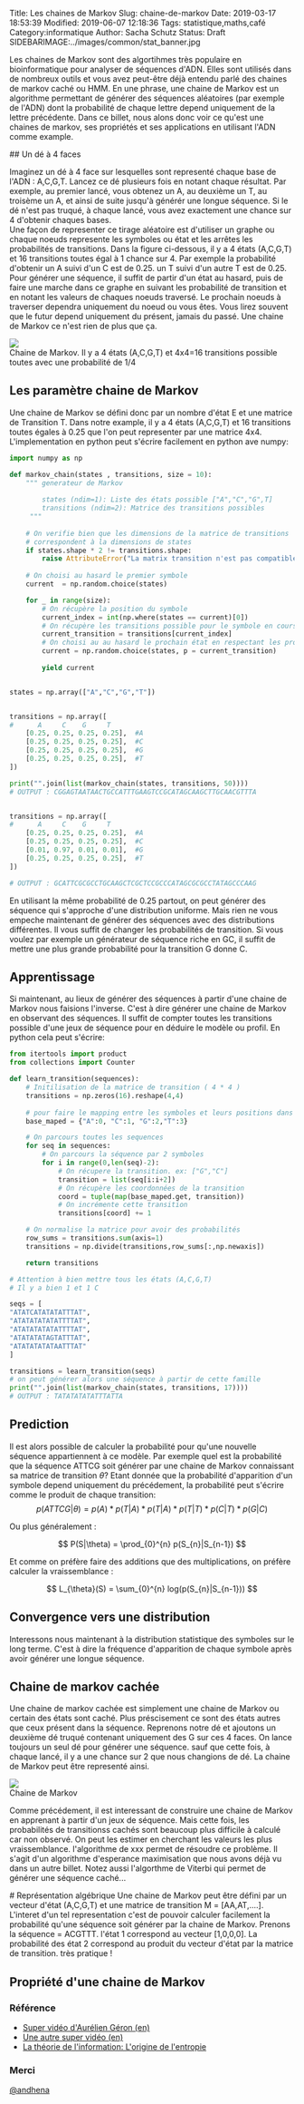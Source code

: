 Title: Les chaines de Markov
Slug: chaine-de-markov
Date: 2019-03-17 18:53:39
Modified: 2019-06-07 12:18:36
Tags: statistique,maths,café
Category:informatique
Author: Sacha Schutz
Status: Draft
SIDEBARIMAGE:../images/common/stat_banner.jpg

Les chaines de Markov sont des algortihmes très populaire en bioinformatique pour analyser de séquences d'ADN. Elles sont utilisés dans de nombreux outils et vous avez peut-être déjà entendu parlé des chaines de markov caché ou HMM. 
En une phrase, une chaine de Markov est un algorithme permettant de générer des séquences aléatoires (par exemple de l'ADN) dont la probabilité de chaque lettre depend uniquement de la lettre précédente. 
Dans ce billet, nous alons donc voir ce qu'est une chaines de markov, ses propriétés et ses applications en utilisant l'ADN comme example.

## Un dé à 4 faces

Imaginez un dé à 4 face sur lesquelles sont representé chaque base de l'ADN : A,C,G,T. Lancez ce dé plusieurs fois en notant chaque résultat.
Par exemple, au premier lancé, vous obtenez un A, au deuxième un T, au troisème un A, et ainsi de suite jusqu'à générér une longue séquence.
Si le dé n'est pas truqué, à chaque lancé, vous avez exactement une chance sur 4 d'obtenir chaques bases.    
Une façon de representer ce tirage aléatoire est d'utiliser un graphe ou chaque noeuds represente les symboles ou état et les arrêtes les probabilités de transitions. Dans la figure ci-dessous, il y a 4 états (A,C,G,T) et 16 transitions toutes égal à 1 chance sur 4. Par exemple la probabilité d'obtenir un A suivi d'un C est de 0.25. un T suivi d'un autre T est de 0.25.
Pour générer une séquence, il suffit de partir d'un état au hasard, puis de faire une marche dans ce graphe en suivant les probabilité de transition et en notant les valeurs de chaques noeuds traversé. Le prochain noeuds à traverser dependra uniquement du noeud ou vous êtes. Vous lirez souvent que le futur depend uniquement du présent, jamais du passé. Une chaine de Markov ce n'est rien de plus que ça. 

<div class="figure">     <img src="../images/markov/markov1.png" />      <div class="legend">Chaine de Markov. Il y a 4 états (A,C,G,T) et 4x4=16 transitions possible toutes avec une probabilité de 1/4</div> </div>   



## Les paramètre chaine de Markov
Une chaine de Markov se défini donc par un nombre d'état E et une matrice de Transition T. Dans notre example, il y a 4 états (A,C,G,T) et 16 transitions toutes égales à 0.25 que l'on peut representer par une matrice 4x4. 
L'implementation en python peut s'écrire facilement en python ave numpy: 

```python
import numpy as np

def markov_chain(states , transitions, size = 10):
    """ generateur de Markov
        
        states (ndim=1): Liste des états possible ["A","C","G",T] 
        transitions (ndim=2): Matrice des transitions possibles 
     """ 
    
    # On verifie bien que les dimensions de la matrice de transitions 
    # correspondent à la dimensions de states 
    if states.shape * 2 != transitions.shape:
        raise AttributeError("La matrix transition n'est pas compatible avec states")
    
    # On choisi au hasard le premier symbole 
    current  = np.random.choice(states)

    for _ in range(size):
        # On récupère la position du symbole
        current_index = int(np.where(states == current)[0])
        # On récupère les transitions possible pour le symbole en cours
        current_transition = transitions[current_index]
        # On choisi au au hasard le prochain état en respectant les probabilités de transitions
        current = np.random.choice(states, p = current_transition)
        
        yield current


states = np.array(["A","C","G","T"])


transitions = np.array([
#      A     C    G     T
    [0.25, 0.25, 0.25, 0.25],  #A  
    [0.25, 0.25, 0.25, 0.25],  #C
    [0.25, 0.25, 0.25, 0.25],  #G
    [0.25, 0.25, 0.25, 0.25],  #T
])

print("".join(list(markov_chain(states, transitions, 50)))) 
# OUTPUT : CGGAGTAATAACTGCCATTTGAAGTCCGCATAGCAAGCTTGCAACGTTTA


transitions = np.array([
#      A     C    G     T
    [0.25, 0.25, 0.25, 0.25],  #A  
    [0.25, 0.25, 0.25, 0.25],  #C
    [0.01, 0.97, 0.01, 0.01],  #G
    [0.25, 0.25, 0.25, 0.25],  #T
])

# OUTPUT : GCATTCGCGCCTGCAAGCTCGCTCCGCCCATAGCGCGCCTATAGCCCAAG
```

En utilisant la même probabilité de 0.25 partout, on peut générer des séquence qui s'approche d'une distribution uniforme. Mais rien ne vous empeche maintenant de générer des séquences avec des distributions différentes. Il vous suffit de changer les probabilités de transition. Si vous voulez par exemple un générateur de séquence riche en GC, il suffit de mettre une plus grande probabilité pour la transition G donne C. 


## Apprentissage 
Si maintenant, au lieux de générer des séquences à partir d'une chaine de Markov nous faisions l'inverse. C'est à dire générer une chaine de Markov en observant des séquences. Il suffit de compter toutes les transitions possible d'une jeux de séquence pour en déduire le modèle ou profil.
En python cela peut s'écrire: 

```python
from itertools import product
from collections import Counter

def learn_transition(sequences):
    # Initilisation de la matrice de transition ( 4 * 4 )
    transitions = np.zeros(16).reshape(4,4)
    
    # pour faire le mapping entre les symboles et leurs positions dans la matrice
    base_maped = {"A":0, "C":1, "G":2,"T":3}

    # On parcours toutes les sequences
    for seq in sequences:
        # On parcours la séquence par 2 symboles
        for i in range(0,len(seq)-2):
            # On récupere la transition. ex: ["G","C"]
            transition = list(seq[i:i+2])
            # On récupère les coordonnées de la transition
            coord = tuple(map(base_maped.get, transition))
            # On incrémente cette transition 
            transitions[coord] += 1

    # On normalise la matrice pour avoir des probabilités 
    row_sums = transitions.sum(axis=1)
    transitions = np.divide(transitions,row_sums[:,np.newaxis])

    return transitions

# Attention à bien mettre tous les états (A,C,G,T) 
# Il y a bien 1 et 1 C 

seqs = [
"ATATCATATATATTTAT",
"ATATATATATATTTTAT",
"ATATATATATATTTTAT",
"ATATATATAGTATTTAT",
"ATATATATATAATTTAT"
]

transitions = learn_transition(seqs)
# on peut générer alors une séquence à partir de cette famille
print("".join(list(markov_chain(states, transitions, 17)))) 
# OUTPUT : TATATATATATTTATTA


```


## Prediction
Il est alors possible de calculer la probabilité pour qu'une nouvelle séquence appartiennent à ce modèle. Par exemple quel est la probabilité que la séquence ATTCG soit générer par une chaine de Markov connaissant sa matrice de transition $\theta$?
Etant donnée que la probabilité d'apparition d'un symbole depend uniquement du précédement, la probabilité peut s'écrire comme le produit de chaque transition: 
$$
p(ATTCG|\theta) = p(A) * p(T|A) * p(T|A) * p(T|T) * p(C|T) * p(G|C)
$$

Ou plus généralement : 

$$
P(S|\theta) = \prod_{0}^{n} p(S_{n}|S_{n-1}) 
$$

Et comme on préfère faire des additions que des multiplications, on préfère calculer la vraissemblance : 

$$
L_{\theta}(S) = \sum_{0}^{n} log(p(S_{n}|S_{n-1})) 
$$

## Convergence vers une distribution
Interessons nous maintenant à la distribution statistique des symboles sur le long terme. C'est à dire la fréquence d'apparition de chaque symbole après avoir générer une longue séquence. 


## Chaine de markov cachée
Une chaine de markov cachée est simplement une chaine de Markov ou certain des états sont caché. Plus préscisement ce sont des états autres que ceux présent dans la séquence. Reprenons notre dé et ajoutons un deuxième dé truqué contenant uniquement des G sur ces 4 faces. On lance toujours un seul dé pour générer une séquence. sauf que cette fois, à chaque lancé, il y a une chance sur 2 que nous changions de dé. La chaine de Markov peut être representé ainsi. 

<div class="figure">     <img src="../images/markov/hidden_markov.png" />      <div class="legend">Chaine de Markov</div> </div>   

Comme précédement, il est interessant de construire une chaine de Markov en apprenant à partir d'un jeux de séquence. Mais cette fois, les probabilités de transitionss cachés sont beaucoup plus difficile à calculé car non observé. 
On peut les estimer en cherchant les valeurs les plus vraissemblance. l'algorithme de xxx permet de résoudre ce problème. Il s'agit d'un algorithme d'esperance maximisation que nous avons déjà vu dans un autre billet. Notez aussi l'algorthme de Viterbi qui permet de générer une séquence caché...


# Représentation algébrique
Une chaine de Markov peut être défini par un vecteur d'état (A,C,G,T) et une matrice de transition M = [AA,AT,....]. 
L'interet d'un tel representation c'est de pouvoir calculer facilement la probabilité qu'une séquence soit générer par la chaine de Markov. 
Prenons la séquence = ACGTTT.
l'état 1 correspond au vecteur [1,0,0,0]. La probabilité des état 2 correspond au produit du vecteur d'état par la matrice de transition. très pratique !

## Propriété d'une chaine de Markov 




### Référence 
- [Super vidéo d'Aurélien Géron (en)](https://www.youtube.com/watch?v=ErfnhcEV1O8)
- [Une autre super vidéo (en)](https://www.youtube.com/watch?v=R4OlXb9aTvQ)
- [La théorie de l'information: L'origine de l'entropie](http://www.yann-ollivier.org/entropie/entropie1)

### Merci 
[@andhena](https://github.com/andhena)